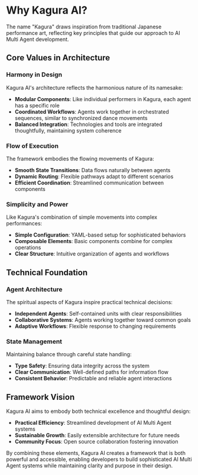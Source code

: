 # Why Kagura AI?

The name "Kagura" draws inspiration from traditional Japanese performance art, reflecting key principles that guide our approach to AI Multi Agent development.

## Core Values in Architecture

### Harmony in Design
Kagura AI's architecture reflects the harmonious nature of its namesake:
- **Modular Components**: Like individual performers in Kagura, each agent has a specific role
- **Coordinated Workflows**: Agents work together in orchestrated sequences, similar to synchronized dance movements
- **Balanced Integration**: Technologies and tools are integrated thoughtfully, maintaining system coherence

### Flow of Execution
The framework embodies the flowing movements of Kagura:
- **Smooth State Transitions**: Data flows naturally between agents
- **Dynamic Routing**: Flexible pathways adapt to different scenarios
- **Efficient Coordination**: Streamlined communication between components

### Simplicity and Power
Like Kagura's combination of simple movements into complex performances:
- **Simple Configuration**: YAML-based setup for sophisticated behaviors
- **Composable Elements**: Basic components combine for complex operations
- **Clear Structure**: Intuitive organization of agents and workflows

## Technical Foundation

### Agent Architecture
The spiritual aspects of Kagura inspire practical technical decisions:
- **Independent Agents**: Self-contained units with clear responsibilities
- **Collaborative Systems**: Agents working together toward common goals
- **Adaptive Workflows**: Flexible response to changing requirements

### State Management
Maintaining balance through careful state handling:
- **Type Safety**: Ensuring data integrity across the system
- **Clear Communication**: Well-defined paths for information flow
- **Consistent Behavior**: Predictable and reliable agent interactions

## Framework Vision

Kagura AI aims to embody both technical excellence and thoughtful design:
- **Practical Efficiency**: Streamlined development of AI Multi Agent systems
- **Sustainable Growth**: Easily extensible architecture for future needs
- **Community Focus**: Open source collaboration fostering innovation

By combining these elements, Kagura AI creates a framework that is both powerful and accessible, enabling developers to build sophisticated AI Multi Agent systems while maintaining clarity and purpose in their design.

